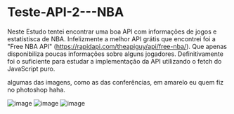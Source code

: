 # Teste-API-2---NBA

Neste Estudo tentei encontrar uma boa API com informações de jogos e estatístisca de NBA.
Infelizmente a melhor API grátis que encontrei foi a "Free NBA API" (https://rapidapi.com/theapiguy/api/free-nba/).
Que apenas disponibiliza poucas informações sobre alguns jogadores.
Definitivamente foi o suficiente para estudar a implementação da API utilizando o fetch do JavaScript puro.

algumas das imagens, como as das conferências, em amarelo eu quem fiz no photoshop haha.

![image](https://user-images.githubusercontent.com/97907358/153615975-4ceae9bd-ff14-4248-9944-2a38de6d3c84.png)
![image](https://user-images.githubusercontent.com/97907358/153616082-2a99367e-b12e-4c60-bc35-da8b06666a29.png)
![image](https://user-images.githubusercontent.com/97907358/153616119-1c31bcef-4a54-4c6c-be59-4fd3241731e5.png)
